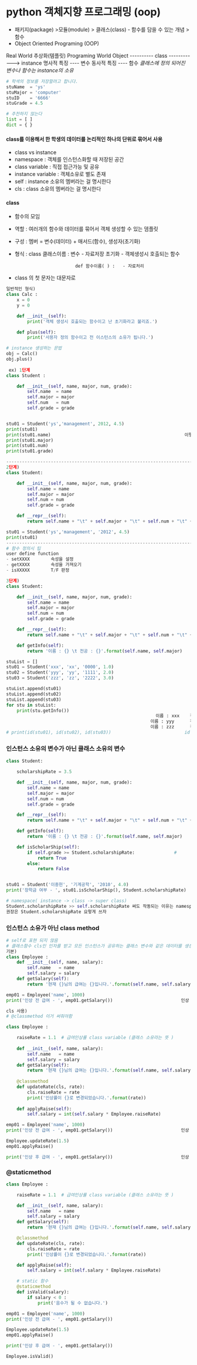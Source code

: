 # python 객체지향 프로그래밍 (oop)
- 패키지(package) >모듈(module) > 클래스(class) - 함수를 담을 수 있는 개념 > 함수
- Object Oriented Programing (OOP)

Real World         추상화(템플릿)         Programing World
Object    ---------- class ------------>  instance
명사적 특징      ----   변수
동사적 특징      ----   함수
                                                         *클래스에 정의 되어진 변수나 함수는 instance의 소유*

```python
# 학색의 정보를 저장할려고 합니다.
stuName  = 'ys'
stuMajor = 'computer'
stuID    = '6666'
stuGrade = 4.5

# 추천하지 않는다
list = [ ]
dict = { }
```
#### class를 이용해서 한 학생의 데이터를 논리적인 하나의 단위로 묶어서 사용
- class vs instance
- namespace : 객체를 인스턴스화할 때 저장된 공간
- class variable : 직접 접근가능 및 공유
- instance variable : 객체소유로 별도 존재
- self : instance 소유의 멤버라는 걸 명시한다
- cls : class  소유의 멤버라는 걸 명시한다
#### class
- 함수의 모임

- 역할 : 여러개의 함수와 데이터를 묶어서 객체 생성할 수 있는 뎀플릿

- 구성 : 멤버 = 변수(데이터) + 매서드(함수), 생성자(초기화)

- 형식 : class 클래스이름 :
                             변수                    - 자료저장
                             초기화                 - 객체생성시 호출되는 함수          
                                        
          ​                   def 함수이름( ) :   - 자료처리 

- class 의 첫 문자는 대문자로

```python
일반적인 형식)
class Calc :
    x = 0                                                                         # 변수
    y = 0                                                                         # 변수

    def __init__(self):                                                           # 초기화함수
        print('객체 생성시 호출되는 함수이고 난 초기화라고 불리죠.')

    def plus(self):                                                               # 사용자정의 함수
        print('사용자 정의 함수이고 전 이스턴스의 소유가 됩니다.')

# instance 생성하는 문법
obj = Calc()
obj.plus()
     
 ex) 1단계
class Student :

    def __init__(self, name, major, num, grade):
        self.name  = name
        self.major = major
        self.num   = num
        self.grade = grade


stu01 = Student('ys','management', 2012, 4.5)
print(stu01)															<__main__.Student object at 0x7fcd8553a070>
print(stu01.name)													이렇게 출력되지 않게 하기 위해서 'def __repr__(self):' 사용
print(stu01.major)
print(stu01.num)
print(stu01.grade)

-------------------------------------------------------------------------------------------
2단계)
class Student:

    def __init__(self, name, major, num, grade):
        self.name = name
        self.major = major
        self.num = num
        self.grade = grade

    def __repr__(self):
        return self.name + "\t" + self.major + "\t" + self.num + "\t" + str(self.grade)

stu01 = Student('ys','management', '2012', 4.5)
print(stu01)																											ys	management	2012	4.5
-------------------------------------------------------------------------------------------
# 함수 정의시 팁
user define function
- setXXXX		 속성을 설정
- getXXXX		 속성을 가져오기
- isXXXXX		 T/F 판정

3단계)
class Student:

    def __init__(self, name, major, num, grade):
        self.name = name
        self.major = major
        self.num = num
        self.grade = grade

    def __repr__(self):
        return self.name + "\t" + self.major + "\t" + self.num + "\t" + str(self.grade)

    def getInfo(self):
        return '이름 : {} \t 전공 : {}'.format(self.name, self.major)

stuList = []
stu01 = Student('xxx', 'xx', '0000', 1.0)
stu02 = Student('yyy', 'yy', '1111', 2.0)
stu03 = Student('zzz', 'zz', '2222', 3.0)

stuList.append(stu01)
stuList.append(stu02)
stuList.append(stu03)
for stu in stuList:
    print(stu.getInfo())
                                   		                 이름 : xxx 	 전공 : xx
                                                       이름 : yyy 	 전공 : yy
                                                       이름 : zzz 	 전공 : zz
# print(id(stu01), id(stu02), id(stu03))							id 값 확인 가능?
```

### 인스턴스 소유의 변수가 아닌 클래스 소유의 변수
```python
class Student:

    scholarshipRate = 3.5 															# class variable(클래스 소유)

    def __init__(self, name, major, num, grade):
        self.name = name
        self.major = major
        self.num = num
        self.grade = grade

    def __repr__(self):
        return self.name + "\t" + self.major + "\t" + self.num + "\t" + str(self.grade)

    def getInfo(self):
        return '이름 : {} \t 전공 : {}'.format(self.name, self.major)

    def isScholarShip(self):
        if self.grade >= Student.scholarshipRate:				#
            return True
        else:
            return False


stu01 = Student('이중헌', '기계공학', '2010', 4.0)
print('장학금 여부 - ', stu01.isScholarShip(), Student.scholarshipRate)	     장학금 여부 -  True 3.5

# namespace( instance -> class -> super class)
Student.scholarshipRate >> self.scholarshipRate 써도 작동되는 이유는 namespace에 남아 있 데이터 때문?
권장은 Student.scholarshipRate 요렇게 쓰자
```

### 인스턴스 소유가 아닌 class method
```python
# self로 표현 되지 않음
# 클래스함수 cls인 인자를 받고 모든 인스턴스가 공유하는 클래스 변수와 같은 데이터를 생성, 변경 또는 참조하기 위해서 사용
기본)
class Employee :
    def __init__(self, name, salary):
        self.name   = name
        self.salary = salary
    def getSalary(self):
        return '현재 {}님의 급여는 {}입니다.'.format(self.name, self.salary)

emp01 = Employee('name', 1000)
print('인상 전 급여 - ', emp01.getSalary())							인상 전 급여 -  현재 name님의 급여는 1000입니다.
```
```python
cls 사용)
# @classmethod 이거 써줘야함

class Employee :

    raiseRate = 1.1  # 급여인상률 class variable (클래스 소유라는 뜻 )
    
    def __init__(self, name, salary):
        self.name   = name
        self.salary = salary
    def getSalary(self):
        return '현재 {}님의 급여는 {}입니다.'.format(self.name, self.salary)
    
    @classmethod																															#
    def updateRate(cls, rate):
        cls.raiseRate = rate
        print('인상률이 {}로 변경되었습니다.'.format(rate))
    
    def applyRaise(self):
        self.salary = int(self.salary * Employee.raiseRate)

emp01 = Employee('name', 1000)
print('인상 전 급여 - ', emp01.getSalary())							인상 전 급여 -  현재 name님의 급여는 1000입니다.

Employee.updateRate(1.5)															인상률이 1.5로 변경되었습니다.
emp01.applyRaise()

print('인상 후 급여 - ', emp01.getSalary())							인상 후 급여 -  현재 name님의 급여는 1500입니다.
```
### @staticmethod
```python
class Employee :

    raiseRate = 1.1  # 급여인상률 class variable (클래스 소유라는 뜻 )

    def __init__(self, name, salary):
        self.name   = name
        self.salary = salary
    def getSalary(self):
        return '현재 {}님의 급여는 {}입니다.'.format(self.name, self.salary)

    @classmethod
    def updateRate(cls, rate):
        cls.raiseRate = rate
        print('인상률이 {}로 변경되었습니다.'.format(rate))

    def applyRaise(self):
        self.salary = int(self.salary * Employee.raiseRate)

    # static 함수
    @staticmethod
    def isValid(salary):
        if salary < 0 :
            print('음수가 될 수 없습니다.')

emp01 = Employee('name', 1000)
print('인상 전 급여 - ', emp01.getSalary())

Employee.updateRate(1.5)
emp01.applyRaise()

print('인상 후 급여 - ', emp01.getSalary())

Employee.isValid()
```